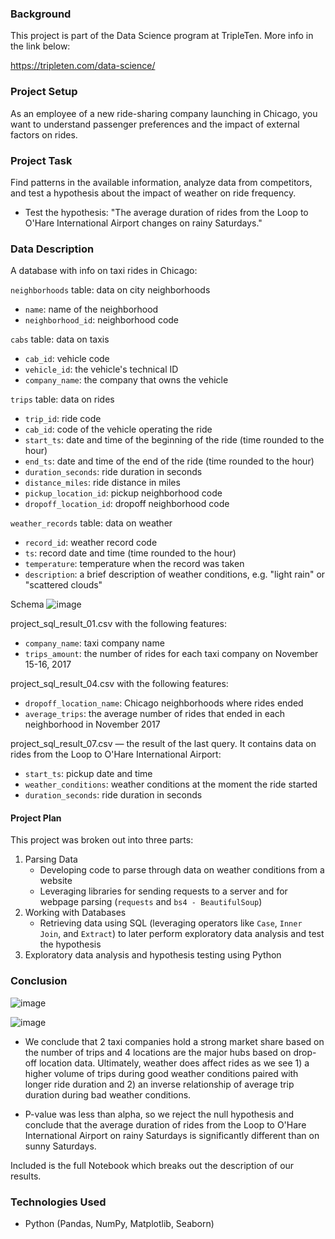 ### Background

This project is part of the Data Science program at TripleTen. More info in the link below:

https://tripleten.com/data-science/

### Project Setup

As an employee of a new ride-sharing company launching in Chicago, you want to understand passenger preferences and the impact of external factors on rides.

### Project Task

Find patterns in the available information, analyze data from competitors, and test a hypothesis about the impact of weather on ride frequency.

- Test the hypothesis: "The average duration of rides from the Loop to O'Hare International Airport changes on rainy Saturdays." 

### Data Description

A database with info on taxi rides in Chicago:

`neighborhoods` table: data on city neighborhoods
- `name`: name of the neighborhood
- `neighborhood_id`: neighborhood code
     
`cabs` table: data on taxis
- `cab_id`: vehicle code
- `vehicle_id`: the vehicle's technical ID
- `company_name`: the company that owns the vehicle
     
`trips` table: data on rides
- `trip_id`: ride code
- `cab_id`: code of the vehicle operating the ride
- `start_ts`: date and time of the beginning of the ride (time rounded to the hour)
- `end_ts`: date and time of the end of the ride (time rounded to the hour)
- `duration_seconds`: ride duration in seconds
- `distance_miles`: ride distance in miles
- `pickup_location_id`: pickup neighborhood code
- `dropoff_location_id`: dropoff neighborhood code
    
`weather_records` table: data on weather
- `record_id`: weather record code
- `ts`: record date and time (time rounded to the hour)
- `temperature`: temperature when the record was taken
- `description`: a brief description of weather conditions, e.g. "light rain" or "scattered clouds"

Schema
![image](https://github.com/AHijazi11/TripleTen_projects/assets/47305630/afde5b27-351c-4ff0-aeae-f00246e6414f)

project_sql_result_01.csv with the following features:
- `company_name`: taxi company name
- `trips_amount`: the number of rides for each taxi company on November 15-16, 2017
    
project_sql_result_04.csv with the following features:  
- `dropoff_location_name`: Chicago neighborhoods where rides ended
- `average_trips`: the average number of rides that ended in each neighborhood in November 2017

project_sql_result_07.csv — the result of the last query. It contains data on rides from the Loop to O'Hare International Airport:
- `start_ts`: pickup date and time
- `weather_conditions`: weather conditions at the moment the ride started
- `duration_seconds`: ride duration in seconds

#### Project Plan

This project was broken out into three parts: 

1) Parsing Data
    - Developing code to parse through data on weather conditions from a website
    - Leveraging libraries for sending requests to a server and for webpage parsing (`requests` and `bs4 - BeautifulSoup`)
2) Working with Databases
    - Retrieving data using SQL (leveraging operators like `Case`, `Inner Join`, and `Extract`) to later perform exploratory data analysis and test the hypothesis
3) Exploratory data analysis and hypothesis testing using Python

### Conclusion
![image](https://github.com/AHijazi11/TripleTen_projects/assets/47305630/f1c0ecab-eaad-4dfe-b1cf-03ad55968423)

![image](https://github.com/AHijazi11/TripleTen_projects/assets/47305630/07876300-d490-4dbd-82c8-7cab34fcdf6f)


- We conclude that 2 taxi companies hold a strong market share based on the number of trips and 4 locations are the major hubs based on drop-off location data. Ultimately, weather does affect rides as we see 1) a higher volume of trips during good weather conditions paired with longer ride duration and 2) an inverse relationship of average trip duration during bad weather conditions. 

- P-value was less than alpha, so we reject the null hypothesis and conclude that the average duration of rides from the Loop to O'Hare International Airport on rainy Saturdays is significantly different than on sunny Saturdays.

Included is the full Notebook which breaks out the description of our results.

### Technologies Used
- Python (Pandas, NumPy, Matplotlib, Seaborn)
